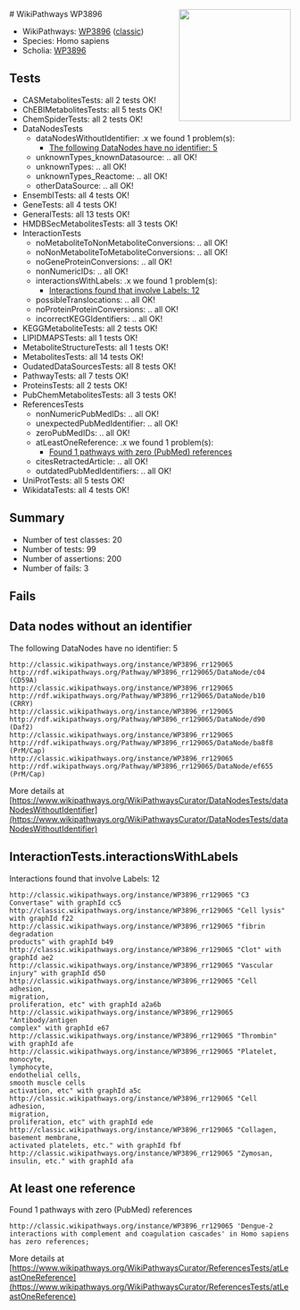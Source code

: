 <img style="float: right; width: 200px" src="https://upload.wikimedia.org/wikipedia/commons/thumb/8/83/Wplogo_with_text_500.png/640px-Wplogo_with_text_500.png" />
# WikiPathways WP3896

* WikiPathways: [WP3896](https://wikipathways.org/pathways/WP3896) ([classic](https://classic.wikipathways.org/instance/WP3896))
* Species: Homo sapiens
* Scholia: [WP3896](https://scholia.toolforge.org/wikipathways/WP3896)
## Tests
* CASMetabolitesTests: all 2 tests OK!
* ChEBIMetabolitesTests: all 5 tests OK!
* ChemSpiderTests: all 2 tests OK!
* DataNodesTests
    * dataNodesWithoutIdentifier: .x we found 1 problem(s):
        * [The following DataNodes have no identifier: 5](#d2d32fa4)
    * unknownTypes_knownDatasource: .. all OK!
    * unknownTypes: .. all OK!
    * unknownTypes_Reactome: .. all OK!
    * otherDataSource: .. all OK!
* EnsemblTests: all 4 tests OK!
* GeneTests: all 4 tests OK!
* GeneralTests: all 13 tests OK!
* HMDBSecMetabolitesTests: all 3 tests OK!
* InteractionTests
    * noMetaboliteToNonMetaboliteConversions: .. all OK!
    * noNonMetaboliteToMetaboliteConversions: .. all OK!
    * noGeneProteinConversions: .. all OK!
    * nonNumericIDs: .. all OK!
    * interactionsWithLabels: .x we found 1 problem(s):
        * [Interactions found that involve Labels: 12](#fe97a8ba)
    * possibleTranslocations: .. all OK!
    * noProteinProteinConversions: .. all OK!
    * incorrectKEGGIdentifiers: .. all OK!
* KEGGMetaboliteTests: all 2 tests OK!
* LIPIDMAPSTests: all 1 tests OK!
* MetaboliteStructureTests: all 1 tests OK!
* MetabolitesTests: all 14 tests OK!
* OudatedDataSourcesTests: all 8 tests OK!
* PathwayTests: all 7 tests OK!
* ProteinsTests: all 2 tests OK!
* PubChemMetabolitesTests: all 3 tests OK!
* ReferencesTests
    * nonNumericPubMedIDs: .. all OK!
    * unexpectedPubMedIdentifier: .. all OK!
    * zeroPubMedIDs: .. all OK!
    * atLeastOneReference: .x we found 1 problem(s):
        * [Found 1 pathways with zero (PubMed) references](#d0a459f0)
    * citesRetractedArticle: .. all OK!
    * outdatedPubMedIdentifiers: .. all OK!
* UniProtTests: all 5 tests OK!
* WikidataTests: all 4 tests OK!


## Summary

* Number of test classes: 20
* Number of tests: 99
* Number of assertions: 200
* Number of fails: 3

## Fails

<a name="d2d32fa4" />

## Data nodes without an identifier

The following DataNodes have no identifier: 5
```
http://classic.wikipathways.org/instance/WP3896_rr129065 http://rdf.wikipathways.org/Pathway/WP3896_rr129065/DataNode/c04 (CD59A)
http://classic.wikipathways.org/instance/WP3896_rr129065 http://rdf.wikipathways.org/Pathway/WP3896_rr129065/DataNode/b10 (CRRY)
http://classic.wikipathways.org/instance/WP3896_rr129065 http://rdf.wikipathways.org/Pathway/WP3896_rr129065/DataNode/d90 (Daf2)
http://classic.wikipathways.org/instance/WP3896_rr129065 http://rdf.wikipathways.org/Pathway/WP3896_rr129065/DataNode/ba8f8 (PrM/Cap)
http://classic.wikipathways.org/instance/WP3896_rr129065 http://rdf.wikipathways.org/Pathway/WP3896_rr129065/DataNode/ef655 (PrM/Cap)
```

More details at [https://www.wikipathways.org/WikiPathwaysCurator/DataNodesTests/dataNodesWithoutIdentifier](https://www.wikipathways.org/WikiPathwaysCurator/DataNodesTests/dataNodesWithoutIdentifier)

<a name="fe97a8ba" />

## InteractionTests.interactionsWithLabels

Interactions found that involve Labels: 12
```
http://classic.wikipathways.org/instance/WP3896_rr129065 "C3
Convertase" with graphId cc5
http://classic.wikipathways.org/instance/WP3896_rr129065 "Cell lysis" with graphId f22
http://classic.wikipathways.org/instance/WP3896_rr129065 "fibrin degradation
products" with graphId b49
http://classic.wikipathways.org/instance/WP3896_rr129065 "Clot" with graphId ae2
http://classic.wikipathways.org/instance/WP3896_rr129065 "Vascular injury" with graphId d50
http://classic.wikipathways.org/instance/WP3896_rr129065 "Cell adhesion,
migration,
proliferation, etc" with graphId a2a6b
http://classic.wikipathways.org/instance/WP3896_rr129065 "Antibody/antigen
complex" with graphId e67
http://classic.wikipathways.org/instance/WP3896_rr129065 "Thrombin" with graphId afe
http://classic.wikipathways.org/instance/WP3896_rr129065 "Platelet, monocyte,
lymphocyte,
endothelial cells,
smooth muscle cells
activation, etc" with graphId a5c
http://classic.wikipathways.org/instance/WP3896_rr129065 "Cell adhesion,
migration,
proliferation, etc" with graphId ede
http://classic.wikipathways.org/instance/WP3896_rr129065 "Collagen,
basement membrane,
activated platelets, etc." with graphId fbf
http://classic.wikipathways.org/instance/WP3896_rr129065 "Zymosan,
insulin, etc." with graphId afa
```

<a name="d0a459f0" />

## At least one reference

Found 1 pathways with zero (PubMed) references
```
http://classic.wikipathways.org/instance/WP3896_rr129065 'Dengue-2 interactions with complement and coagulation cascades' in Homo sapiens has zero references; 
```

More details at [https://www.wikipathways.org/WikiPathwaysCurator/ReferencesTests/atLeastOneReference](https://www.wikipathways.org/WikiPathwaysCurator/ReferencesTests/atLeastOneReference)

